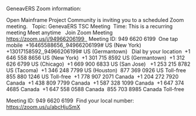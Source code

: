 GeneavERS Zoom information:

Open Mainframe Project Community is inviting you to a scheduled Zoom meeting.  
Topic: GenevaERS TSC Meeting 
Time: This is a recurring meeting Meet anytime  
Join Zoom Meeting https://zoom.us/j/94966206199  
Meeting ID: 949 6620 6199 
One tap mobile 
+16465588656,,94966206199# US (New York) 
+13017158592,,94966206199# US (Germantown)  
Dial by your location 
        +1 646 558 8656 US (New York) 
        +1 301 715 8592 US (Germantown) 
        +1 312 626 6799 US (Chicago) 
        +1 669 900 6833 US (San Jose)
         +1 253 215 8782 US (Tacoma) 
        +1 346 248 7799 US (Houston) 
        877 369 0926 US Toll-free 
        855 880 1246 US Toll-free 
       +1 778 907 2071 Canada 
       +1 204 272 7920 Canada 
       +1 438 809 7799 Canada 
       +1 587 328 1099 Canada 
       +1 647 374 4685 Canada 
       +1 647 558 0588 Canada 
       855 703 8985 Canada Toll-free 

Meeting ID: 949 6620 6199 
Find your local number: https://zoom.us/u/abcHjuSmX
